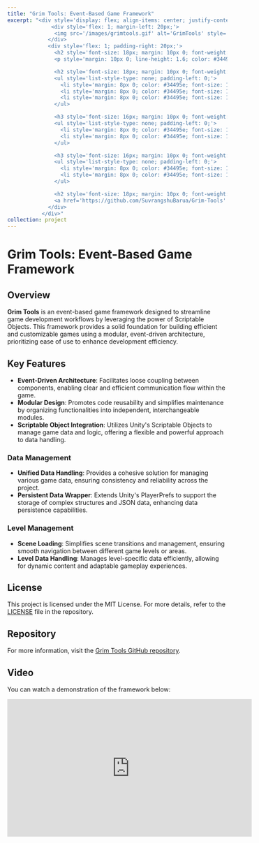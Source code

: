 ```yaml
---
title: "Grim Tools: Event-Based Game Framework"
excerpt: "<div style='display: flex; align-items: center; justify-content: space-between; font-size: 14px; background: linear-gradient(135deg, #f5f7fa, #c3cfe2); padding: 20px; border-radius: 12px; box-shadow: 0 8px 16px rgba(0, 0, 0, 0.2);'>
              <div style='flex: 1; margin-left: 20px;'>
               <img src='/images/grimtools.gif' alt='GrimTools' style='max-width: 100%; border-radius: 12px; box-shadow: 0 8px 16px rgba(0, 0, 0, 0.2); transition: transform 0.3s ease;'>
             </div>
             <div style='flex: 1; padding-right: 20px;'>
               <h2 style='font-size: 18px; margin: 10px 0; font-weight: bold; color: #2c3e50; text-transform: uppercase; letter-spacing: 1px;'>Overview</h2>
               <p style='margin: 10px 0; line-height: 1.6; color: #34495e; font-size: 14px;'>Grim Tools is an event-based game framework designed to streamline game development workflows by leveraging the power of Scriptable Objects. This framework provides a solid foundation for building efficient and customizable games using a modular, event-driven architecture, prioritizing ease of use to enhance development efficiency.</p>

               <h2 style='font-size: 18px; margin: 10px 0; font-weight: bold; color: #2c3e50; text-transform: uppercase; letter-spacing: 1px;'>Key Features</h2>
               <ul style='list-style-type: none; padding-left: 0;'>
                 <li style='margin: 8px 0; color: #34495e; font-size: 14px;'>• Event-Driven Architecture</li>
                 <li style='margin: 8px 0; color: #34495e; font-size: 14px;'>• Modular Design</li>
                 <li style='margin: 8px 0; color: #34495e; font-size: 14px;'>• Scriptable Object Integration</li>
               </ul>

               <h3 style='font-size: 16px; margin: 10px 0; font-weight: bold; color: #2c3e50; text-transform: uppercase;'>Data Management</h3>
               <ul style='list-style-type: none; padding-left: 0;'>
                 <li style='margin: 8px 0; color: #34495e; font-size: 14px;'>• Unified Data Handling</li>
                 <li style='margin: 8px 0; color: #34495e; font-size: 14px;'>• Persistent Data Wrapper</li>
               </ul>

               <h3 style='font-size: 16px; margin: 10px 0; font-weight: bold; color: #2c3e50; text-transform: uppercase;'>Level Management</h3>
               <ul style='list-style-type: none; padding-left: 0;'>
                 <li style='margin: 8px 0; color: #34495e; font-size: 14px;'>• Scene Loading</li>
                 <li style='margin: 8px 0; color: #34495e; font-size: 14px;'>• Level Data Handling</li>
               </ul>

               <h2 style='font-size: 18px; margin: 10px 0; font-weight: bold; color: #2c3e50; text-transform: uppercase;'>Repository</h2>
               <a href='https://github.com/SuvrangshuBarua/Grim-Tools' style='text-decoration: none; color: #3498db; font-weight: bold; font-size: 14px; padding: 8px 16px; background: #ecf0f1; border-radius: 6px; display: inline-block; transition: background 0.3s ease;'>View on GitHub</a>
             </div>
           </div>"
collection: project
---
```

# Grim Tools: Event-Based Game Framework

## Overview
**Grim Tools** is an event-based game framework designed to streamline game development workflows by leveraging the power of Scriptable Objects. This framework provides a solid foundation for building efficient and customizable games using a modular, event-driven architecture, prioritizing ease of use to enhance development efficiency.

## Key Features

- **Event-Driven Architecture**: Facilitates loose coupling between components, enabling clear and efficient communication flow within the game.
- **Modular Design**: Promotes code reusability and simplifies maintenance by organizing functionalities into independent, interchangeable modules.
- **Scriptable Object Integration**: Utilizes Unity's Scriptable Objects to manage game data and logic, offering a flexible and powerful approach to data handling.

### Data Management

- **Unified Data Handling**: Provides a cohesive solution for managing various game data, ensuring consistency and reliability across the project.
- **Persistent Data Wrapper**: Extends Unity's PlayerPrefs to support the storage of complex structures and JSON data, enhancing data persistence capabilities.

### Level Management

- **Scene Loading**: Simplifies scene transitions and management, ensuring smooth navigation between different game levels or areas.
- **Level Data Handling**: Manages level-specific data efficiently, allowing for dynamic content and adaptable gameplay experiences.

## License
This project is licensed under the MIT License. For more details, refer to the [LICENSE](https://github.com/SuvrangshuBarua/Grim-Tools/blob/main/LICENSE) file in the repository.

## Repository
For more information, visit the [Grim Tools GitHub repository](https://github.com/SuvrangshuBarua/Grim-Tools).

## Video

You can watch a demonstration of the framework below:

<iframe 
  width="560" 
  height="315" 
  src="https://youtu.be/D7S5UPVOy90?si=8YU_TWeKYF1M4CAC" 
  title="YouTube video player" 
  frameborder="0" 
  allow="accelerometer; autoplay; clipboard-write; encrypted-media; gyroscope; picture-in-picture; web-share" 
  allowfullscreen>
</iframe>
